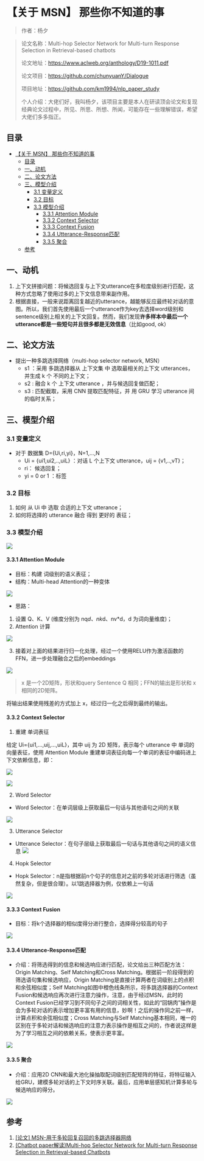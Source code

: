 # 【关于 MSN】 那些你不知道的事

> 作者：杨夕

> 论文名称：Multi-hop Selector Network for Multi-turn Response Selection in Retrieval-based chatbots
> 
> 论文地址：https://www.aclweb.org/anthology/D19-1011.pdf
> 
> 论文项目：https://github.com/chunyuanY/Dialogue
> 
> 项目地址：https://github.com/km1994/nlp_paper_study
> 
> 个人介绍：大佬们好，我叫杨夕，该项目主要是本人在研读顶会论文和复现经典论文过程中，所见、所思、所想、所闻，可能存在一些理解错误，希望大佬们多多指正。

## 目录

- [【关于 MSN】 那些你不知道的事](#关于-msn-那些你不知道的事)
  - [目录](#目录)
  - [一、动机](#一动机)
  - [二、论文方法](#二论文方法)
  - [三、模型介绍](#三模型介绍)
    - [3.1 变量定义](#31-变量定义)
    - [3.2 目标](#32-目标)
    - [3.3 模型介绍](#33-模型介绍)
      - [3.3.1 Attention Module](#331-attention-module)
      - [3.3.2 Context Selector](#332-context-selector)
      - [3.3.3 Context Fusion](#333-context-fusion)
      - [3.3.4 Utterance-Response匹配](#334-utterance-response匹配)
      - [3.3.5 聚合](#335-聚合)
  - [参考](#参考)

## 一、动机

1. 上下文拼接问题：将候选回复与上下文utterance在多粒度级别进行匹配，这种方式忽略了使用过多的上下文信息带来副作用。
2. 根据直接，一般来说距离回复越近的utterance，越能够反应最终轮对话的意图。所以，我们首先使用最后一个utterance作为key去选择word级别和sentence级别上相关的上下文回复。然而，我们发现**许多样本中最后一个utterance都是一些短句并且很多都是无效信息**（比如good, ok）

## 二、论文方法

- 提出一种多跳选择网络（multi-hop selector network, MSN）
  - s1 ：采用 多跳选择器从 上下文集 中 选取最相关的上下文 utterances，并生成 k 个 不同的上下文；
  - s2 : 融合 k 个 上下文 utterance ，并与候选回复做匹配；
  - s3 : 匹配截取，采用 CNN 提取匹配特征，并 用 GRU 学习 utterance 间的临时关系；

## 三、模型介绍

### 3.1 变量定义

- 对于 数据集 D={Ui,ri,yi}，N=1,...,N
  - Ui = {ui1,ui2,..,uiL} ：对话 L 个上下文 utterance，uij = {v1,..,vT}；
  - ri： 候选回复；
  - yi = 0 or 1 ：标签

### 3.2 目标

1. 如何 从 Ui 中 选取 合适的上下文 utterance；
2. 如何将选择的 utterance 融合 得到 更好的 表征；

### 3.3 模型介绍

![](img/20210113113515.png)

#### 3.3.1 Attention Module 

- 目标：构建 词级别的语义表征；
- 结构：Multi-head Attention的一种变体

![](img/20210113114257.png)

- 思路：

1. 设置 Q、K、V (维度分别为 nq*d、nk*d、nv*d，d 为词向量维度)；
2. Attention 计算

![](img/20210113114759.png)

3. 接着对上面的结果进行归一化处理，经过一个使用RELU作为激活函数的FFN，进一步处理融合之后的embeddings

![](img/20210113114910.png)

> x 是一个2D矩阵，形状和query Sentence Q 相同；FFN的输出是形状和 x 相同的2D矩阵。

将输出结果使用残差的方式加上 x，经过归一化之后得到最终的输出。

#### 3.3.2 Context Selector

1. 重建 单词表征

给定 Ui={ui1,...,uij,...,uiL}，其中 uij 为 2D 矩阵，表示每个 utterance 中 单词的向量表征，使用 Attention Module 重建单词表征向每一个单词的表征中编码进上下文依赖信息，即：

![](img/20210113141254.png)

![](img/20210113141304.png)

2. Word Selector

- Word Selector：在单词层级上获取最后一句话与其他语句之间的关联

![](img/20210113141524.png)

3. Utterance Selector

- Utterance Selector：在句子层级上获取最后一句话与其他语句之间的语义信息
![](imh/20210113141653.png)

4. Hopk Selector

- Hopk Selector：n是指根据前n个句子的信息对之前的多轮对话进行筛选（虽然复杂，但是很合理）。以1跳选择器为例，仅依赖上一句话

![](img/20210113141754.png)

#### 3.3.3 Context Fusion

- 目标：将k个选择器的相似度得分进行整合，选择得分较高的句子
  
![](img/20210113141946.png)

#### 3.3.4 Utterance-Response匹配

- 介绍：将筛选得到的信息和候选响应进行匹配，论文给出三种匹配方法：Origin Matching、Self Matching和Cross Matching。根据前一阶段得到的筛选语句集和候选响应，Origin Matching是直接计算两者在词级别上的点积和余弦相似度；Self Matching如图中橙色线条所示，将多跳选择器的Context Fusion和候选响应再次进行注意力操作，注意，由于经过MSN，此时的Context Fusion已经学习到不同句子之间的词相关性，如此的“回锅肉”操作是会为多轮对话的表示增加更丰富有用的信息，妙啊！之后的操作同之前一样，计算点积和余弦相似度；Cross Matching与Self Matching基本相同，唯一的区别在于多轮对话和候选响应的注意力表示操作是相互之间的，作者说这样是为了学习相互之间的依赖关系，使表示更丰富。

![](img/20210113142052.png)

#### 3.3.5 聚合

- 介绍：应用2D CNN和最大池化操抽取配词级别匹配矩阵的特征，将特征输入给GRU，建模多轮对话的上下文时序关联。最后，应用单层感知机计算多轮与候选响应的得分。

![](img/20210113143237.png)

## 参考

1. [[论文] MSN-用于多轮回复召回的多跳选择器网络](https://zhuanlan.zhihu.com/p/94327048)
2. [(Chatbot paper解读)Multi-hop Selector Network for Multi-turn Response Selection in Retrieval-based Chatbots](https://tmylla.github.io/2020/10/16/MSN_Multiturn_Chatbots_EMNLP2019/)